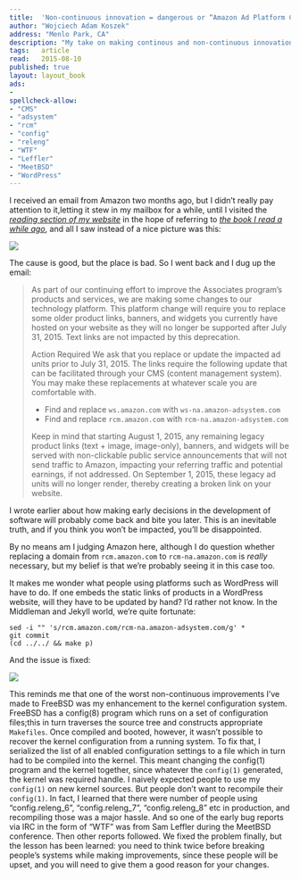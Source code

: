 ```yaml
---
title:	'Non-continuous innovation = dangerous or “Amazon Ad Platform Cleanups”'
author: "Wojciech Adam Koszek"
address: "Menlo Park, CA"
description: "My take on making continous and non-continuous innovation."
tags:	article
read:	2015-08-10
published: true
layout:	layout_book
ads:
- 
spellcheck-allow:
- "CMS"
- "adsystem"
- "rcm"
- "config"
- "releng"
- "WTF"
- "Leffler"
- "MeetBSD"
- "WordPress"
---
```




I received an email from Amazon two months ago, but I didn’t really pay
attention to it,letting it stew in my mailbox for a while, until I
visited the [*reading section of my
website*](http://www.koszek.com/reading/) in the hope of referring to
[*the book I read a while
ago*](http://www.koszek.com/blog/2012/12/07/book-the-old-new-thing/),
and all I saw instead of a nice picture was this:

![](2015-08-10-non-continuous-innovation-is-dangerous/image02.jpg)

The cause is good, but the place is bad. So I went back and I dug up the
email:

> As part of our continuing effort to improve the Associates program’s
> products and services, we are making some changes to our technology
> platform. This platform change will require you to replace some older
> product links, banners, and widgets you currently have hosted on your
> website as they will no longer be supported after July 31, 2015. Text
> links are not impacted by this deprecation.
> 
> Action Required
> We ask that you replace or update the impacted ad units prior to July
> 31, 2015. The links require the following update that can be facilitated
> through your CMS (content management system). You may make these
> replacements at whatever scale you are comfortable with.
>  - Find and replace `ws.amazon.com` with `ws-na.amazon-adsystem.com`
>  - Find and replace `rcm.amazon.com` with `rcm-na.amazon-adsystem.com`
> 
> Keep in mind that starting August 1, 2015, any remaining legacy product
> links (text + image, image-only), banners, and widgets will be served
> with non-clickable public service announcements that will not send
> traffic to Amazon, impacting your referring traffic and potential
> earnings, if not addressed. On September 1, 2015, these legacy ad units
> will no longer render, thereby creating a broken link on your website.

I wrote earlier about how making early decisions in the development of
software will probably come back and bite you later. This is an
inevitable truth, and if you think you won’t be impacted, you’ll be
disappointed.

By no means am I judging Amazon here, although I do question whether
replacing a domain from `rcm.amazon.com` to `rcm-na.amazon.com` is
*really* necessary, but my belief is that we’re probably seeing it in
this case too.

It makes me wonder what people using platforms such as WordPress will
have to do. If one embeds the static links of products in a WordPress
website, will they have to be updated by hand? I’d rather not know. In
the Middleman and Jekyll world, we’re quite fortunate:

~~~terminal
sed -i "" 's/rcm.amazon.com/rcm-na.amazon-adsystem.com/g' *
git commit
(cd ../../ && make p)
~~~

And the issue is fixed:

![](2015-08-10-non-continuous-innovation-is-dangerous/image03.jpg)

This reminds me that one of the worst non-continuous improvements I’ve
made to FreeBSD was my enhancement to the kernel configuration system.
FreeBSD has a config(8) program which runs on a set of configuration
files;this in turn traverses the source tree and constructs appropriate
`Makefiles`. Once compiled and booted, however, it wasn’t possible to
recover the kernel configuration from a running system. To fix that, I
serialized the list of all enabled configuration settings to a file
which in turn had to be compiled into the kernel. This meant changing
the config(1) program and the kernel together, since whatever the
`config(1)` generated, the kernel was required handle. I naively
expected people to use my `config(1)` on new kernel sources. But
people don’t want to recompile their `config(1)`. In fact, I learned
that there were number of people using “config.releng_6”,
“config.releng_7”, “config.releng_8” etc in production, and
recompiling those was a major hassle. And so one of the early bug
reports via IRC in the form of “WTF” was from Sam Leffler during the
MeetBSD conference. Then other reports followed. We fixed the problem
finally, but the lesson has been learned: you need to think twice before
breaking people’s systems while making improvements, since these people
will be upset, and you will need to give them a good reason for your
changes.
